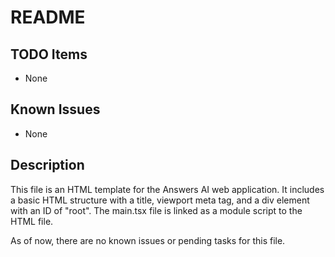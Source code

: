 # README

## TODO Items
- None

## Known Issues
- None

## Description
This file is an HTML template for the Answers AI web application. It includes a basic HTML structure with a title, viewport meta tag, and a div element with an ID of "root". The main.tsx file is linked as a module script to the HTML file. 

As of now, there are no known issues or pending tasks for this file.